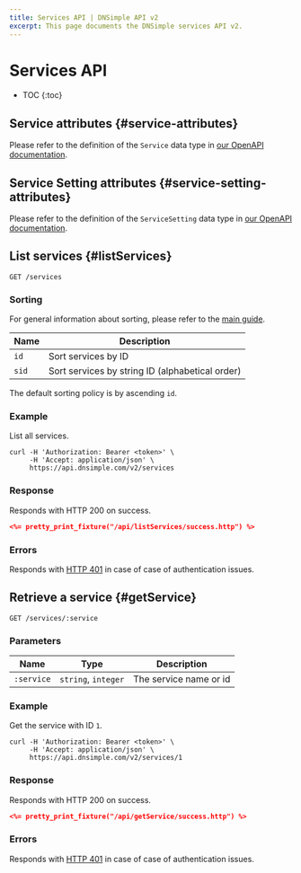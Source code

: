 ```yaml
---
title: Services API | DNSimple API v2
excerpt: This page documents the DNSimple services API v2.
---
```


# Services API

* TOC
{:toc}


## Service attributes {#service-attributes}

Please refer to the definition of the `Service` data type in [our OpenAPI documentation](/v2/openapi.yml).


## Service Setting attributes {#service-setting-attributes}

Please refer to the definition of the `ServiceSetting` data type in [our OpenAPI documentation](/v2/openapi.yml).


## List services {#listServices}

    GET /services

### Sorting

For general information about sorting, please refer to the [main guide](/v2/#sorting).

Name | Description
-----|------------
`id` | Sort services by ID
`sid` | Sort services by string ID (alphabetical order)

The default sorting policy is by ascending `id`.

### Example

List all services.

    curl -H 'Authorization: Bearer <token>' \
         -H 'Accept: application/json' \
         https://api.dnsimple.com/v2/services

### Response

Responds with HTTP 200 on success.

~~~json
<%= pretty_print_fixture("/api/listServices/success.http") %>
~~~

### Errors

Responds with [HTTP 401](/v2/#unauthorized) in case of case of authentication issues.

## Retrieve a service {#getService}

    GET /services/:service

### Parameters

Name | Type | Description
-----|------|------------
`:service` | `string`, `integer` | The service name or id

### Example

Get the service with ID `1`.

    curl -H 'Authorization: Bearer <token>' \
         -H 'Accept: application/json' \
         https://api.dnsimple.com/v2/services/1

### Response

Responds with HTTP 200 on success.

~~~json
<%= pretty_print_fixture("/api/getService/success.http") %>
~~~

### Errors

Responds with [HTTP 401](/v2/#unauthorized) in case of case of authentication issues.